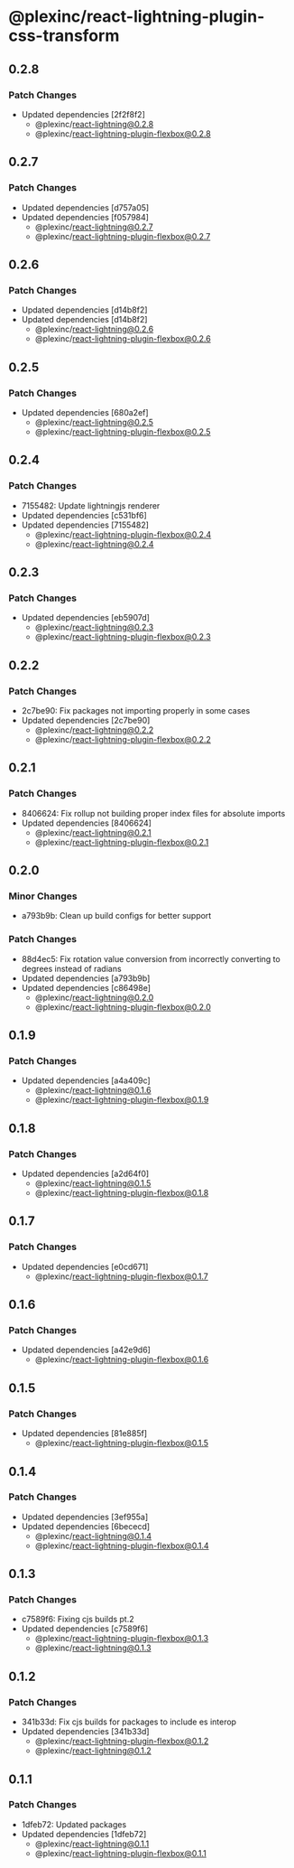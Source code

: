 # @plexinc/react-lightning-plugin-css-transform

## 0.2.8

### Patch Changes

- Updated dependencies [2f2f8f2]
  - @plexinc/react-lightning@0.2.8
  - @plexinc/react-lightning-plugin-flexbox@0.2.8

## 0.2.7

### Patch Changes

- Updated dependencies [d757a05]
- Updated dependencies [f057984]
  - @plexinc/react-lightning@0.2.7
  - @plexinc/react-lightning-plugin-flexbox@0.2.7

## 0.2.6

### Patch Changes

- Updated dependencies [d14b8f2]
- Updated dependencies [d14b8f2]
  - @plexinc/react-lightning@0.2.6
  - @plexinc/react-lightning-plugin-flexbox@0.2.6

## 0.2.5

### Patch Changes

- Updated dependencies [680a2ef]
  - @plexinc/react-lightning@0.2.5
  - @plexinc/react-lightning-plugin-flexbox@0.2.5

## 0.2.4

### Patch Changes

- 7155482: Update lightningjs renderer
- Updated dependencies [c531bf6]
- Updated dependencies [7155482]
  - @plexinc/react-lightning-plugin-flexbox@0.2.4
  - @plexinc/react-lightning@0.2.4

## 0.2.3

### Patch Changes

- Updated dependencies [eb5907d]
  - @plexinc/react-lightning@0.2.3
  - @plexinc/react-lightning-plugin-flexbox@0.2.3

## 0.2.2

### Patch Changes

- 2c7be90: Fix packages not importing properly in some cases
- Updated dependencies [2c7be90]
  - @plexinc/react-lightning@0.2.2
  - @plexinc/react-lightning-plugin-flexbox@0.2.2

## 0.2.1

### Patch Changes

- 8406624: Fix rollup not building proper index files for absolute imports
- Updated dependencies [8406624]
  - @plexinc/react-lightning@0.2.1
  - @plexinc/react-lightning-plugin-flexbox@0.2.1

## 0.2.0

### Minor Changes

- a793b9b: Clean up build configs for better support

### Patch Changes

- 88d4ec5: Fix rotation value conversion from incorrectly converting to degrees instead of radians
- Updated dependencies [a793b9b]
- Updated dependencies [c86498e]
  - @plexinc/react-lightning@0.2.0
  - @plexinc/react-lightning-plugin-flexbox@0.2.0

## 0.1.9

### Patch Changes

- Updated dependencies [a4a409c]
  - @plexinc/react-lightning@0.1.6
  - @plexinc/react-lightning-plugin-flexbox@0.1.9

## 0.1.8

### Patch Changes

- Updated dependencies [a2d64f0]
  - @plexinc/react-lightning@0.1.5
  - @plexinc/react-lightning-plugin-flexbox@0.1.8

## 0.1.7

### Patch Changes

- Updated dependencies [e0cd671]
  - @plexinc/react-lightning-plugin-flexbox@0.1.7

## 0.1.6

### Patch Changes

- Updated dependencies [a42e9d6]
  - @plexinc/react-lightning-plugin-flexbox@0.1.6

## 0.1.5

### Patch Changes

- Updated dependencies [81e885f]
  - @plexinc/react-lightning-plugin-flexbox@0.1.5

## 0.1.4

### Patch Changes

- Updated dependencies [3ef955a]
- Updated dependencies [6bececd]
  - @plexinc/react-lightning@0.1.4
  - @plexinc/react-lightning-plugin-flexbox@0.1.4

## 0.1.3

### Patch Changes

- c7589f6: Fixing cjs builds pt.2
- Updated dependencies [c7589f6]
  - @plexinc/react-lightning-plugin-flexbox@0.1.3
  - @plexinc/react-lightning@0.1.3

## 0.1.2

### Patch Changes

- 341b33d: Fix cjs builds for packages to include es interop
- Updated dependencies [341b33d]
  - @plexinc/react-lightning-plugin-flexbox@0.1.2
  - @plexinc/react-lightning@0.1.2

## 0.1.1

### Patch Changes

- 1dfeb72: Updated packages
- Updated dependencies [1dfeb72]
  - @plexinc/react-lightning@0.1.1
  - @plexinc/react-lightning-plugin-flexbox@0.1.1
